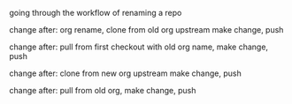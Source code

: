 going through the workflow of renaming a repo

change after:
org rename,
clone from old org upstream
make change,
push

change after:
pull from first checkout with old org name,
make change,
push

change after:
clone from new org upstream
make change,
push

change after:
pull from old org,
make change,
push

